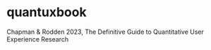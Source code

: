 # quantuxbook
Chapman &amp; Rodden 2023, The Definitive Guide to Quantitative User Experience Research
